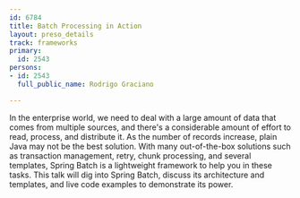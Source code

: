 ```yaml
---
id: 6784
title: Batch Processing in Action
layout: preso_details
track: frameworks
primary:
  id: 2543
persons:
- id: 2543
  full_public_name: Rodrigo Graciano

---
```

In the enterprise world, we need to deal with a large amount of data that comes from multiple sources, and there's a considerable amount of effort to read, process, and distribute it. As the number of records increase, plain Java may not be the best solution. With many out-of-the-box solutions such as transaction management, retry, chunk processing, and several templates, Spring Batch is a lightweight framework to help you in these tasks. 
This talk will dig into Spring Batch, discuss its architecture and templates, and live code examples to demonstrate its power.
